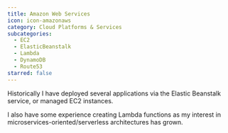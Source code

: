 ```yaml
---
title: Amazon Web Services
icon: icon-amazonaws
category: Cloud Platforms & Services
subcategories:
  - EC2
  - ElasticBeanstalk
  - Lambda
  - DynamoDB
  - Route53
starred: false
---
```

Historically I have deployed several applications via the Elastic Beanstalk service, or managed EC2 instances.

I also have some experience creating Lambda functions as my interest in microservices-oriented/serverless architectures has grown.
